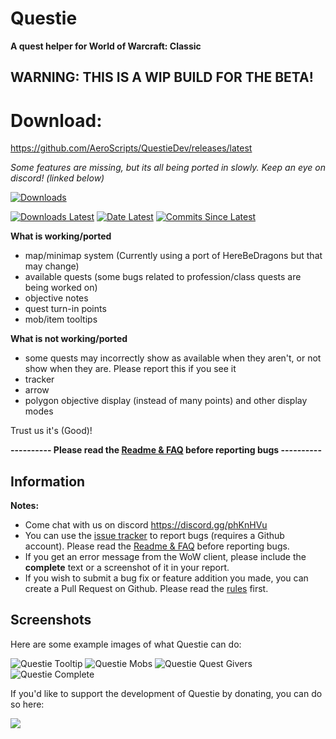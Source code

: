 # Questie
**A quest helper for World of Warcraft: Classic**

## WARNING: THIS IS A WIP BUILD FOR THE BETA! 

# Download:
https://github.com/AeroScripts/QuestieDev/releases/latest

*Some features are missing, but its all being ported in slowly. Keep an eye on discord! (linked below)*

[![Downloads](https://img.shields.io/github/downloads/AeroScripts/QuestieDev/total.svg)](https://github.com/AeroScripts/QuestieDev/releases/)

[![Downloads Latest](https://img.shields.io/github/downloads/AeroScripts/QuestieDev/v4.0.9/total.svg)](https://github.com/AeroScripts/QuestieDev/releases/latest)
[![Date Latest](https://img.shields.io/github/release-date/AeroScripts/QuestieDev.svg)](https://github.com/AeroScripts/QuestieDev/releases/latest)
[![Commits Since Latest](https://img.shields.io/github/commits-since/AeroScripts/QuestieDev/latest.svg)](https://github.com/AeroScripts/QuestieDev/commits/master)


**What is working/ported**
- map/minimap system (Currently using a port of HereBeDragons but that may change)
- available quests (some bugs related to profession/class quests are being worked on)
- objective notes
- quest turn-in points
- mob/item tooltips

**What is not working/ported**
- some quests may incorrectly show as available when they aren't, or not show when they are. Please report this if you see it
- tracker
- arrow
- polygon objective display (instead of many points) and other display modes

 Trust us it's (Good)!

**---------- Please read the [Readme & FAQ](https://github.com/AeroScripts/QuestieDev/wiki/FAQ&Readme) before reporting bugs ----------**

## Information

**Notes:**
- Come chat with us on discord https://discord.gg/phKnHVu
- You can use the [issue tracker](https://github.com/AeroScripts/QuestieDev/issues) to report bugs (requires a Github account). Please read the [Readme & FAQ](https://github.com/AeroScripts/QuestieDev/wiki/FAQ&Readme) before reporting bugs.
- If you get an error message from the WoW client, please include the **complete** text or a screenshot of it in your report.
- If you wish to submit a bug fix or feature addition you made, you can create a Pull Request on Github. Please read the [rules](https://github.com/AeroScripts/QuestieDev/wiki/Pull-Request-Rules) first.


## Screenshots
Here are some example images of what Questie can do:

<img src="https://i.imgur.com/uPykHKC.png" alt="Questie Tooltip"/> <img src="https://i.imgur.com/z2OJoiu.png" alt="Questie Mobs"/>
<img src="https://i.imgur.com/4abi5yu.png" alt="Questie Quest Givers"/>
<img src="https://i.imgur.com/DgvBHyh.png" alt="Questie Complete"/>

If you'd like to support the development of Questie by donating, you can do so here:


<a href='https://www.paypal.com/cgi-bin/webscr?cmd=_donations&business=aero1861%40gmail%2ecom&lc=CA&item_name=Questie%20Devs&currency_code=USD&bn=PP%2dDonationsBF%3abtn_donate_LG%2egif%3aNonHosted'><img src="https://www.paypalobjects.com/en_US/i/btn/btn_donate_LG.gif"/></a>
